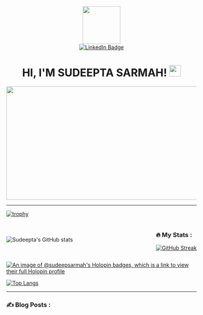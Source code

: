 <div id="header" align="center">
  <img src="https://media.giphy.com/media/Ll22OhMLAlVDb8UQWe/giphy.gif" width="100"/>
</div>


<div id="badges" align="center">
  <a href="www.linkedin.com/in/sudeeptasarmahL">
    <img src="https://img.shields.io/badge/LinkedIn-blue?style=for-the-badge&logo=linkedin&logoColor=white" alt="LinkedIn Badge"/>
  </a><br>
  <img src="https://komarev.com/ghpvc/?username=sudeepsarmah&style=flat-square&color=blue" alt=""/>
  <h1>
  HI, I'M SUDEEPTA SARMAH!
  <img src="https://media.giphy.com/media/hvRJCLFzcasrR4ia7z/giphy.gif" width="30px"/>
</h1>
</div>

<div align="center">
  <img src="https://media.giphy.com/media/Q2W4hziDOyzu0/giphy.gif" width="600" height="300"/>
</div>







---


[![trophy](https://github-profile-trophy.vercel.app/?username=sudeepsarmah&theme=onedark)](https://github.com/sudeepsarmah/github-profile-trophy)

<div style="display: flex; justify-content: space-between; align-items: center;">
  <div>
     
  ![Sudeepta's GitHub stats](https://github-readme-stats.vercel.app/api?username=sudeepsarmah&show_icons=true&theme=transparent)
  </div>
  <div>


  ### :fire: My Stats :
  [![GitHub Streak](http://github-readme-streak-stats.herokuapp.com?user=sudeepsarmah&theme=dark&background=000000)](https://git.io/streak-stats)
  </div>
</div>

[![An image of @sudeepsarmah's Holopin badges, which is a link to view their full Holopin profile](https://holopin.me/sudeepsarmah)](https://holopin.io/@sudeepsarmah)


[![Top Langs](https://github-readme-stats.vercel.app/api/top-langs/?username=sudeepsarmah&layout=compact&theme=vision-friendly-dark)](https://github.com/anuraghazra/github-readme-stats)


---

### :writing_hand: Blog Posts :

<!-- BLOG-POST-LIST:START -->
<!-- BLOG-POST-LIST:END -->
